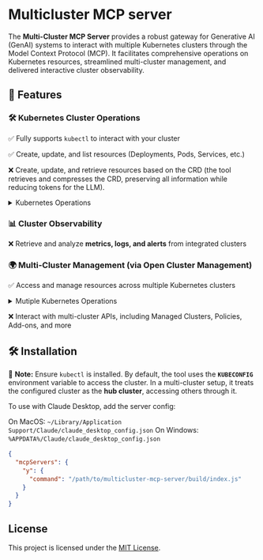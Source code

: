 # Multicluster MCP server

The **Multi-Cluster MCP Server** provides a robust gateway for Generative AI (GenAI) systems to interact with multiple Kubernetes clusters through the Model Context Protocol (MCP). It facilitates comprehensive operations on Kubernetes resources, streamlined multi-cluster management, and delivered interactive cluster observability.

## **🚀 Features**

### 🛠 Kubernetes Cluster Operations

✅ Fully supports `kubectl` to interact with your cluster  

✅ Create, update, and list resources (Deployments, Pods, Services, etc.)

❌ Create, update, and retrieve resources based on the CRD (the tool retrieves and compresses the CRD, preserving all information while reducing tokens for the LLM).

<details>
<summary>Kubernetes Operations</summary>

![alt text](images/kubernetes-operation.png)

</details>

### 📊 Cluster Observability

❌ Retrieve and analyze **metrics, logs, and alerts** from integrated clusters  

### 🌍 Multi-Cluster Management (via Open Cluster Management)

✅ Access and manage resources across multiple Kubernetes clusters

<details>
<summary>Mutiple Kubernetes Operations</summary>

[![Watch the demo](https://asciinema.org/a/706281.svg)](https://asciinema.org/a/706281)

</details>

❌ Interact with multi-cluster APIs, including Managed Clusters, Policies, Add-ons, and more  

## **🛠 Installation**  

📌 **Note:** Ensure `kubectl` is installed. By default, the tool uses the **`KUBECONFIG`** environment variable to access the cluster. In a multi-cluster setup, it treats the configured cluster as the **hub cluster**, accessing others through it.

To use with Claude Desktop, add the server config:

On MacOS: `~/Library/Application Support/Claude/claude_desktop_config.json`
On Windows: `%APPDATA%/Claude/claude_desktop_config.json`

```json
{
  "mcpServers": {
    "y": {
      "command": "/path/to/multicluster-mcp-server/build/index.js"
    }
  }
}
```

## License

This project is licensed under the [MIT License](LICENSE).
